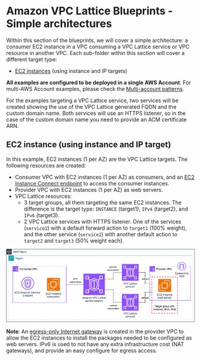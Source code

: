 # Amazon VPC Lattice Blueprints - Simple architectures

Within this section of the blueprints, we will cover a simple architecture: a consumer EC2 instance in a VPC consuming a VPC Lattice service or VPC resource in another VPC. Each sub-folder within this section will cover a different target type:

- [EC2 instances](./1-ec2_instance/) (using instance and IP targets)
<!-- - Auto-scaling group.
- AWS Lambda function.
- Amazon ECS.
- Amazon EKS.
- Amazon RDS instance. -->

**All examples are configured to be deployed in a single AWS Account**. For multi-AWS Account examples, please check the [Multi-account patterns](../2-multi_account/).

For the examples targeting a VPC Lattice service, two services will be created showing the use of the VPC Lattice generated FQDN and the custom domain name. Both services will use an HTTPS listener, so in the case of the custom domain name you need to provide an ACM certificate ARN.

## EC2 instance (using instance and IP target)

In this example, EC2 instances (1 per AZ) are the VPC Lattice targets. The following resources are created:

* Consumer VPC with EC2 instances (1 per AZ) as consumers, and an [EC2 Instance Connect endpoint](https://docs.aws.amazon.com/AWSEC2/latest/UserGuide/connect-using-eice.html) to access the consumer instances.
* Provider VPC with EC2 instances (1 per AZ) as web servers.
* VPC Lattice resources:
    * 3 target groups, all them targeting the same EC2 instances. The difference is the target type: `INSTANCE` (target1), `IPv4` (target2), and `IPv6` (target3).
    * 2 VPC Lattice services with HTTPS listener. One of the services (`service1`) with a default forward action to `target1` (100% weight), and the other service (`service2`) with another default action to `target2` and `target3` (50% weight each).

![EC2 Instance & IP target](../../images/pattern1_architecture1.png)

**Note**: An [egress-only Internet gateway](https://docs.aws.amazon.com/vpc/latest/userguide/egress-only-internet-gateway.html) is created in the provider VPC to allow the EC2 instances to install the packages needed to be configured as web servers. IPv6 is used to not have any extra infrastructure cost (NAT gateways), and provide an easy configure for egress access.
